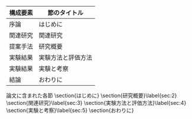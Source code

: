 構成要素 | 節のタイトル
 --- | --- 
序論 | はじめに
関連研究 | 関連研究
提案手法 | 研究概要
実験結果 | 実験方法と評価方法
実験結果 | 実験と考察
結論 | おわりに

論文に含まれた各節
\section{はじめに}
\section{研究概要}\label{sec:2}
\section{関連研究}\label{sec:3}
\section{実験方法と評価方法}\label{sec:4}
\section{実験と考察}\label{sec:5}
\section{おわりに}

